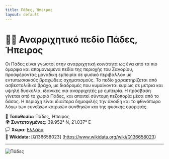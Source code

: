 ```yaml
---
title: Πάδες, Ήπειρος
layout: default
---
```


# 🧗‍♀️ Αναρριχητικό πεδίο Πάδες, Ήπειρος

Οι Πάδες είναι γνωστοί στην αναρριχητική κοινότητα ως ένα από τα πιο όμορφα και απομονωμένα πεδία της περιοχής του Ζαγορίου, προσφέροντας μοναδική εμπειρία σε φυσικό περιβάλλον με εντυπωσιακούς βραχώδεις σχηματισμούς.
Το πεδίο χαρακτηρίζεται από ασβεστολιθικό βράχο, με διαδρομές που κυμαίνονται κυρίως σε μέτρια και υψηλή δυσκολία, ιδανικές για αναρριχητές με εμπειρία. Η πρόσβαση γίνεται από το χωριό Πάδες, και απαιτεί σύντομη πεζοπορία μέσα από το δάσος. Η περιοχή είναι ιδιαίτερα δημοφιλής την άνοιξη και το φθινόπωρο λόγω των ευνοϊκών καιρικών συνθηκών και της φυσικής ομορφιάς.

📍 **Τοποθεσία:** Πάδες, Ήπειρος  
🌍 **Συντεταγμένες:** 39.952° N, 21.037° E  
🏳️ **Χώρα:** [Ελλάδα](https://www.wikidata.org/wiki/Q41)  
🔗 **Wikidata:** [Q136658023] (https://www.wikidata.org/wiki/Q136658023)

---

![Πάδες](https://github.com/user-attachments/assets/613da131-b11b-41cf-a35a-abbdf25b8213)

